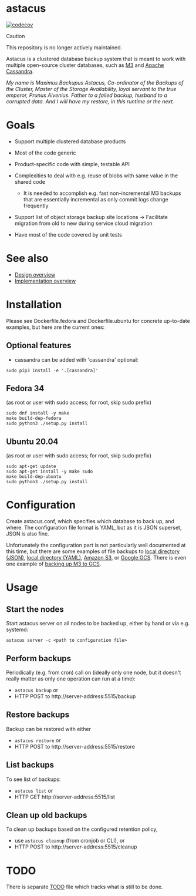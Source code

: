 # astacus

[![codecov](https://codecov.io/gh/Aiven-Open/astacus/branch/main/graph/badge.svg)](https://codecov.io/gh/Aiven-Open/astacus)


> [!CAUTION]
> This repository is no longer actively maintained.

Astacus is a clustered database backup system that is meant to work with
multiple open-source cluster databases, such as
[M3](https://github.com/m3db/m3/) and
[Apache Cassandra](https://cassandra.apache.org).

_My name is Maximus Backupus Astacus, Co-ordinator of the Backups of the
Cluster, Master  of the Storage Availability, loyal servant to the true
emperor, Prunus Aivenius. Father to a failed backup, husband to a corrupted
data. And I will have my restore, in this runtime or the next._

# Goals

- Support multiple clustered database products
- Most of the code generic
- Product-specific code with simple, testable API

- Complexities to deal with e.g. reuse of blobs with same value in the
shared code
    - It is needed to accomplish e.g. fast non-incremental M3 backups that are
    essentially incremental as only commit logs change frequently

- Support list of object storage backup site locations -> Facilitate
  migration from old to new during service cloud migration

- Have most of the code covered by unit tests

# See also

- [Design overview](doc/design/overview.md)
- [Implementation overview](doc/design/implementation.md)

# Installation

Please see Dockerfile.fedora and Dockerfile.ubuntu for concrete up-to-date
examples, but here are the current ones:

## Optional features

- cassandra can be added with 'cassandra' optional:
```
sudo pip3 install -e '.[cassandra]'
```



## Fedora 34

(as root or user with sudo access; for root, skip sudo prefix)

```
sudo dnf install -y make
make build-dep-fedora
sudo python3 ./setup.py install
```

## Ubuntu 20.04

(as root or user with sudo access; for root, skip sudo prefix)

```
sudo apt-get update
sudo apt-get install -y make sudo
make build-dep-ubuntu
sudo python3 ./setup.py install
```


# Configuration

Create astacus.conf, which specifies which database to back up, and where.
The configuration file format is YAML, but as it is JSON superset, JSON is
also fine.

Unfortunately the configuration part is not particularly well documented at
this time, but there are some examples of file backups to
[local directory (JSON)](examples/astacus-files-local.json),
[local directory (YAML)](examples/astacus-files-local.yaml), [Amazon S3](examples/astacus-files-s3.json), or
[Google GCS](examples/astacus-files-gcs.json). There is even one example of
[backing up M3 to GCS](examples/astacus-m3-gcs.json).


# Usage

## Start the nodes

Start astacus server on all nodes to be backed up, either by hand or via
e.g. systemd:

`astacus server -c <path to configuration file>`

## Perform backups

Periodically (e.g. from cron) call on (ideally only one node, but it
doesn't really matter as only one operation can run at a time):

- `astacus backup` or
- HTTP POST to http://server-address:5515/backup


## Restore backups

Backup can be restored with either

- `astacus restore` or
- HTTP POST to http://server-address:5515/restore

## List backups

To see list of backups:

- `astacus list` or
- HTTP GET http://server-address:5515/list

## Clean up old backups

To clean up backups based on the configured retention policy,

- use `astacus cleanup` (from cronjob or CLI), or
- HTTP POST to http://server-address:5515/cleanup


# TODO

There is separate [TODO](TODO.md) file which tracks what is still to be done.
